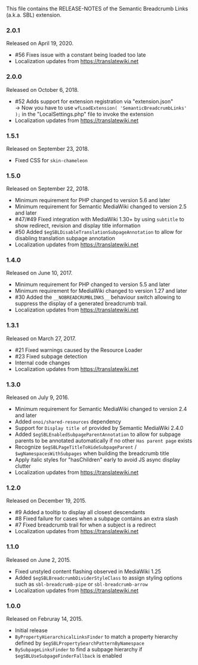 This file contains the RELEASE-NOTES of the Semantic Breadcrumb Links (a.k.a. SBL) extension.

### 2.0.1

Released on April 19, 2020.

* #56 Fixes issue with a constant being loaded too late 
* Localization updates from https://translatewiki.net

### 2.0.0

Released on October 6, 2018.

* #52 Adds support for extension registration via "extension.json"  
  → Now you have to use `wfLoadExtension( 'SemanticBreadcrumbLinks' );` in the "LocalSettings.php" file to invoke the extension
* Localization updates from https://translatewiki.net

### 1.5.1

Released on September 23, 2018.

* Fixed CSS for `skin-chameleon`

### 1.5.0

Released on September 22, 2018.

* Minimum requirement for PHP changed to version 5.6 and later
* Minimum requirement for Semantic MediaWiki changed to version 2.5 and later
* #47/#49 Fixed integration with MediaWiki 1.30+ by using `subtitle` to show redirect, revision and display title information
* #50 Added `$egSBLDisableTranslationSubpageAnnotation` to allow for disabling translation subpage annotation
* Localization updates from https://translatewiki.net

### 1.4.0

Released on June 10, 2017.

* Minimum requirement for PHP changed to version 5.5 and later
* Minimum requirement for MediaWiki changed to version 1.27 and later
* #30 Added the `__NOBREADCRUMBLINKS__` behaviour switch allowing to suppress the display of a generated breadcrumb trail.
* Localization updates from https://translatewiki.net

### 1.3.1

Released on March 27, 2017.

* #21 Fixed warnings caused by the Resource Loader
* #23 Fixed subpage detection
* Internal code changes
* Localization updates from https://translatewiki.net

### 1.3.0

Released on July 9, 2016.

* Minimum requirement for Semantic MediaWiki changed to version 2.4 and later
* Added `onoi/shared-resources` dependency
* Support for `Display title of` provided by Semantic MediaWiki 2.4.0
* Added `$egSBLEnabledSubpageParentAnnotation` to allow for subpage
  parents to be annotated automatically if no other `Has parent page` exists
* Recognize `$egSBLPageTitleToHideSubpageParent` / `$wgNamespacesWithSubpages`
  when building the breadcrumb title
* Apply italic styles for "hasChildren" early to avoid JS async display clutter
* Localization updates from https://translatewiki.net

### 1.2.0

Released on December 19, 2015.

* #9 Added a tooltip to display all closest descendants
* #8 Fixed failure for cases when a subpage contains an extra slash
* #7 Fixed breadcrumb trail for when a subject is a redirect
* Localization updates from https://translatewiki.net

### 1.1.0

Released on June 2, 2015.

* Fixed unstyled content flashing observed in MediaWiki 1.25
* Added `$egSBLBreadcrumbDividerStyleClass` to assign styling options such as `sbl-breadcrumb-pipe` or `sbl-breadcrumb-arrow`
* Localization updates from https://translatewiki.net

### 1.0.0

Released on Februray 14, 2015.

* Initial release
* `ByPropertyHierarchicalLinksFinder` to match a property hierarchy defined by `$egSBLPropertySearchPatternByNamespace`
* `BySubpageLinksFinder` to find a subpage hierarchy if `$egSBLUseSubpageFinderFallback` is enabled
